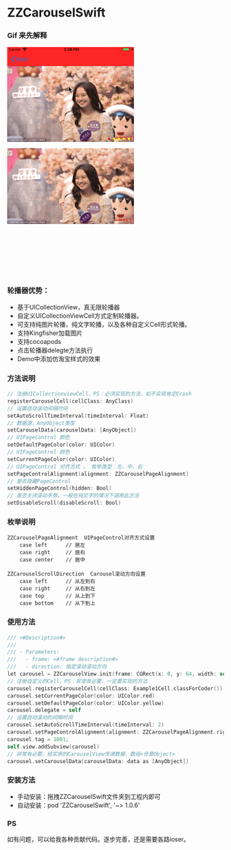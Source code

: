 # ZZCarouselSwift

### Gif 来先解释

![ZZCarouselSwift](ZZCarouselSwift.gif)

### 轮播器优势：

- 基于UICollectionView，真无限轮播器
- 自定义UICollectionViewCell方式定制轮播器。
- 可支持纯图片轮播，纯文字轮播，以及各种自定义Cell形式轮播。
- 支持Kingfisher加载图片
- 支持cocoapods
- 点击轮播器delegte方法执行
- Demo中添加仿淘宝样式的效果

### 方法说明

```objective-c
// 注册UICollectionviewCell，PS：必须实现的方法，如不实现肯定Crash
registerCarouselCell(cellClass: AnyClass)
// 设置自动滚动间隔时间
setAutoScrollTimeInterval(timeInterval: Float)
// 数据源，AnyObject类型
setCarouselData(carouselData: [AnyObject])
// UIPageControl 颜色
setDefaultPageColor(color: UIColor)
// UIPageControl 颜色
setCurrentPageColor(color: UIColor)
// UIPageControl 对齐方式 ， 枚举类型：左、中、右
setPageControlAlignment(alignment: ZZCarouselPageAlignment)
// 是否隐藏PageControl
setHiddenPageControl(hidden: Bool)
// 是否关闭滚动手势，一般在纯文字的情况下调用此方法
setDisableScroll(disableScroll: Bool)
```

### 枚举说明

```
ZZCarouselPageAlignment  UIPageControl对齐方式设置
	case left      // 居左
    case right     // 居右
    case center    // 居中
    
ZZCarouselScrollDirection  Carousel滚动方向设置
	case left      // 从左到右
    case right     // 从右到左
    case top       // 从上到下
    case bottom    // 从下到上
```

### 使用方法

```objective-c
/// <#Description#>
///
/// - Parameters:
///   - frame: <#frame description#>
///   - direction: 指定滚动滚动方向
let carousel = ZZCarouselView.init(frame: CGRect(x: 0, y: 64, width: self.view.frame.size.width, height:self.view.frame.size.height / 3), direction: ZZCarouselScrollDirection.left)
// 注册自定义的Cell，PS：非常有必要，一定要实现的方法
carousel.registerCarouselCell(cellClass: Example1Cell.classForCoder())
carousel.setCurrentPageColor(color: UIColor.red)
carousel.setDefaultPageColor(color: UIColor.yellow)
carousel.delegate = self
// 设置自动滚动的间隔时间
carousel.setAutoScrollTimeInterval(timeInterval: 2)
carousel.setPageControlAlignment(alignment: ZZCarouselPageAlignment.right)
carousel.tag = 1001;
self.view.addSubview(carousel)
// 非常有必要，给实例的CarouselView传递数据，数组<任意Object>  
carousel.setCarouselData(carouselData: data as [AnyObject])
```

### 安装方法

- 手动安装：拖拽ZZCarouselSwift文件夹到工程内即可
- 自动安装：pod 'ZZCarouselSwift', '~> 1.0.6'

### PS

如有问题，可以给我各种贡献代码。逐步完善，还是需要各路ioser。

